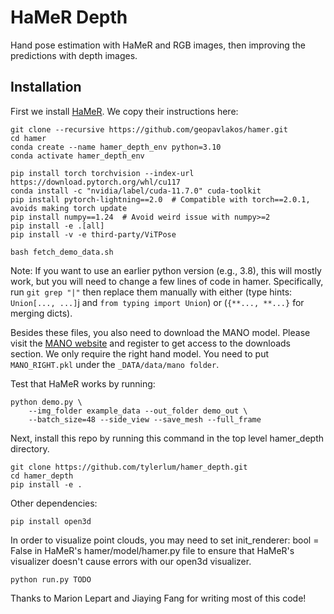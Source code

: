 # HaMeR Depth

Hand pose estimation with HaMeR and RGB images, then improving the predictions with depth images.

## Installation

First we install [HaMeR](https://github.com/geopavlakos/hamer). We copy their instructions here:

```
git clone --recursive https://github.com/geopavlakos/hamer.git
cd hamer
conda create --name hamer_depth_env python=3.10
conda activate hamer_depth_env

pip install torch torchvision --index-url https://download.pytorch.org/whl/cu117
conda install -c "nvidia/label/cuda-11.7.0" cuda-toolkit
pip install pytorch-lightning==2.0  # Compatible with torch==2.0.1, avoids making torch update
pip install numpy==1.24  # Avoid weird issue with numpy>=2
pip install -e .[all]
pip install -v -e third-party/ViTPose

bash fetch_demo_data.sh
```

Note: If you want to use an earlier python version (e.g., 3.8), this will mostly work, but you will need to change a few lines of code in hamer. Specifically, run `git grep "|"` then replace them manually with either (type hints: `Union[..., ...]`j and `from typing import Union`) or (`{**..., **...}` for merging dicts).

Besides these files, you also need to download the MANO model. Please visit the [MANO website](https://mano.is.tue.mpg.de/) and register to get access to the downloads section. We only require the right hand model. You need to put `MANO_RIGHT.pkl` under the `_DATA/data/mano folder`.

Test that HaMeR works by running:

```
python demo.py \
    --img_folder example_data --out_folder demo_out \
    --batch_size=48 --side_view --save_mesh --full_frame
```

Next, install this repo by running this command in the top level hamer_depth directory.

```
git clone https://github.com/tylerlum/hamer_depth.git
cd hamer_depth
pip install -e .
```

Other dependencies:
```
pip install open3d
```

In order to visualize point clouds, you may need to set init_renderer: bool = False in HaMeR's hamer/model/hamer.py file to ensure that HaMeR's visualizer doesn't cause errors with our open3d visualizer. 

```
python run.py TODO
```

Thanks to Marion Lepart and Jiaying Fang for writing most of this code!